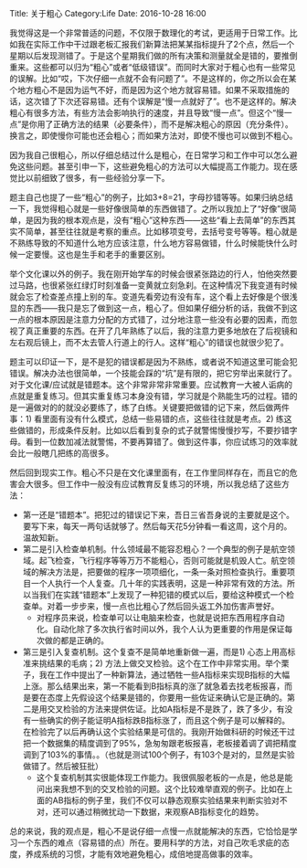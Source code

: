 Title: 关于粗心
Category:Life
Date: 2016-10-28 16:00

我觉得这是一个非常普适的问题，不仅限于数理化的考试，更适用于日常工作。比如我在实际工作中干过跟老板汇报我们新算法把某某指标提升了2个点，然后一个星期以后发现测错了。于是这个星期我们做的所有决策和测量就全是错的，要推倒重来。这些都可以归为“粗心”或者“低级错误”。而同时大家对于粗心也有一些常见的误解。比如“哎，下次仔细一点就不会有问题了”。不是这样的，你之所以会在某个地方粗心不是因为运气不好，而是因为这个地方就容易错。如果不采取措施的话，这次错了下次还容易错。还有个误解是“慢一点就好了”。也不是这样的。解决粗心有很多方法，有些方法会影响执行的速度，并且导致“慢一点”。但这个“慢一点”是你用了正确方法的结果（必要条件），而不是解决粗心的原因（充分条件）。换言之，即使慢你可能也还会粗心；而如果方法对，即使不慢也可以做到不粗心。

因为我自己很粗心，所以仔细总结过什么是粗心，在日常学习和工作中可以怎么避免这些问题。甚至引申一下，这些避免粗心的方法可以大幅提高工作能力。现在感觉比以前细致了很多，有一些经验分享一下。

题主自己也提了一些“粗心”的例子，比如3+8=21，字母抄错等等。如果归纳总结一下，我觉得粗心就是一些好像很简单的东西做错了。之所以我加上了“好像”很简单，是因为我的根本观点是，没有“粗心”这种东西——这些“看上去简单”的东西其实不简单，甚至往往就是考察的重点。比如移项变号，去括号变号等等。粗心就是不熟练导致的不知道什么地方应该注意，什么地方容易做错，什么时候能快什么时候一定要慢。这也是生手和老手的重要区别。

举个文化课以外的例子。我在刚开始学车的时候会很紧张路边的行人，怕他突然要过马路，也很紧张红绿灯时刻准备一变黄就立刻急刹。在这种情况下我变道有时候就会忘了检查差点撞上别的车。变道先看旁边有没有车，这个看上去好像是个很浅显的东西——我只是忘了做到这一点，粗心了。但如果仔细分析的话，我做不到这一点的根本原因是注意力分配的方式错了，过分地注意一些没有必要的因素，而忽视了真正重要的东西。在开了几年熟练了以后，我的注意力更多地放在了后视镜和左右观后镜上，而不太去管人行道上的行人。这样“粗心”的错误也就很少犯了。

题主可以印证一下，是不是犯的错误都是因为不熟练，或者说不知道这里可能会犯错误。解决办法也很简单，一个技能会踩的“坑”是有限的，把它穷举出来就行了。对于文化课/应试就是错题本。这个非常非常非常重要。应试教育一大被人诟病的点就是重复练习。但其实重复练习本身没有错，学习就是个熟能生巧的过程。错的是一遍做对的的就没必要练了，练了白练。关键要把做错的记下来，然后做两件事：1) 看里面有没有什么模式，总结一些易错的点，这些往往就是考点。2) 练这些做错的，形成条件反射。比如以后看到复杂的式子就警惕慢慢抄写，不要抄错字母。看到一位数加减法就警惕，不要再算错了。做到这件事，你应试练习的效率就会比一般瞎几把练的高很多。

然后回到现实工作。粗心不只是在文化课里面有，在工作里同样存在，而且它的危害会大很多。但工作中一般没有应试教育反复练习的环境，所以我总结了这些方法：

* 第一还是“错题本”。把犯过的错误记下来，吾日三省吾身说的主要就是这个。要写下来，每天一两句话就够了。然后每天花5分钟看一看这周，这个月的。温故知新。
* 第二是引入检查单机制。什么领域最不能容忍粗心？一个典型的例子是航空领域。起飞检查，飞行程序等等万万不能粗心，否则可能就是机毁人亡。航空领域的解决方法是，把要做的程序一项项细化，一条一条对照检查执行。重要项目一个人执行一个人复查。几十年的实践表明，这是一种非常有效的方法。所以当我们在实践“错题本”上发现了一种犯错的模式以后，要给这种模式一个检查单。对着一步步来，慢一点也比粗心了然后回头返工外加伤害声誉好。
    * 对程序员来说，检查单可以让电脑来检查，也就是说把东西用程序自动化。自动化除了多次执行省时间以外，我个人认为更重要的作用是保证每次做的都是正确的。
* 第三是引入复查机制。这个复查不是简单地重新做一遍，而是1) 心态上用高标准来挑结果的毛病；2) 方法上做交叉检验。这个在工作中非常实用。举个栗子，我在工作中提出了一种新算法，通过牺牲一些A指标来实现B指标的大幅上涨。那么结果出来，第一不能看到B指标真的涨了就急着去找老板报喜，而是要在态度上先假设这个结果是错的，你要用一些佐证来确认它是正确的。第二是用交叉检验的方法来提供佐证。比如A指标是不是跌了，跌了多少，有没有一些确实的例子能证明A指标跌B指标涨了，而且这个例子是可以解释的。在检验完了以后再确认这个实验结果是可信的。我刚开始做科研的时候还干过把一个数据集的精度调到了95%，急匆匆跟老板报喜，老板接着调了调把精度调到了103%的事情。。（也就是测试100个例子，有103个是对的，显然是实验做错了。然后被狂批）
    * 这个复查机制其实很能体现工作能力。我很佩服老板的一点是，他总是能问出来我想不到的交叉检验的问题。这个比较难举直观的例子。比如在上面的AB指标的例子里，我们不仅可以静态观察实验结果来判断实验对不对，还可以通过稍微扰动一下数据，来观察AB指标变化的趋势。

总的来说，我的观点是，粗心不是说仔细一点慢一点就能解决的东西，它恰恰是学习一个东西的难点（容易错的点）所在。要用科学的方法，对自己吹毛求疵的态度，养成系统的习惯，才能有效地避免粗心，成倍地提高做事的效率。
